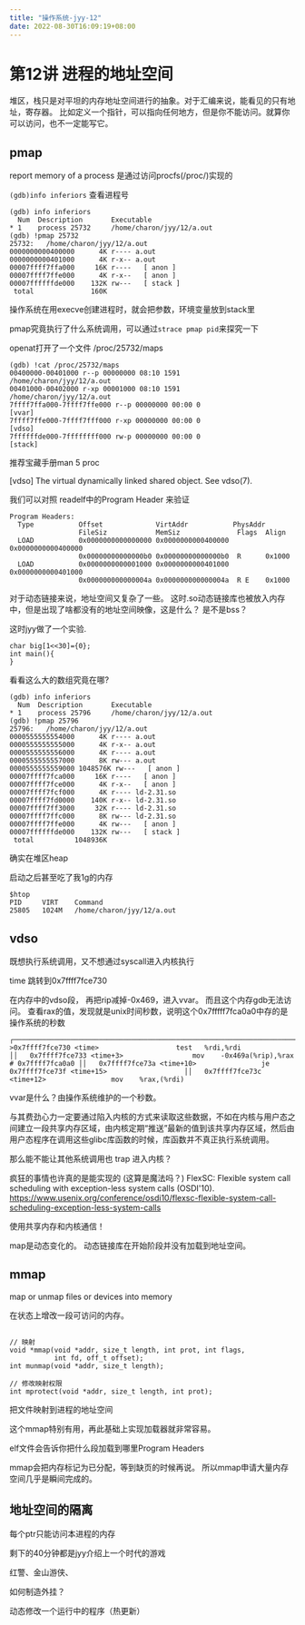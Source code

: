 ```yaml
---
title: "操作系统-jyy-12"
date: 2022-08-30T16:09:19+08:00
---
```


# 第12讲 进程的地址空间

堆区，栈只是对平坦的内存地址空间进行的抽象。对于汇编来说，能看见的只有地址，寄存器。
比如定义一个指针，可以指向任何地方，但是你不能访问。就算你可以访问，也不一定能写它。


## pmap

report memory of a process
是通过访问procfs(/proc/)实现的

`(gdb)info inferiors`
查看进程号

```
(gdb) info inferiors
  Num  Description       Executable
* 1    process 25732     /home/charon/jyy/12/a.out
(gdb) !pmap 25732
25732:   /home/charon/jyy/12/a.out
0000000000400000      4K r---- a.out
0000000000401000      4K r-x-- a.out
00007ffff7ffa000     16K r----   [ anon ]
00007ffff7ffe000      4K r-x--   [ anon ]
00007ffffffde000    132K rw---   [ stack ]
 total              160K
```

操作系统在用execve创建进程时，就会把参数，环境变量放到stack里

pmap究竟执行了什么系统调用，可以通过`strace pmap pid`来探究一下

openat打开了一个文件 /proc/25732/maps

```
(gdb) !cat /proc/25732/maps
00400000-00401000 r--p 00000000 08:10 1591                               /home/charon/jyy/12/a.out
00401000-00402000 r-xp 00001000 08:10 1591                               /home/charon/jyy/12/a.out
7ffff7ffa000-7ffff7ffe000 r--p 00000000 00:00 0                          [vvar]
7ffff7ffe000-7ffff7fff000 r-xp 00000000 00:00 0                          [vdso]
7ffffffde000-7ffffffff000 rw-p 00000000 00:00 0                          [stack]
```

推荐宝藏手册man 5 proc

   [vdso] The virtual dynamically linked shared object.  See vdso(7).

我们可以对照 readelf中的Program Header 来验证
```
Program Headers:
  Type           Offset             VirtAddr           PhysAddr
                 FileSiz            MemSiz              Flags  Align
  LOAD           0x0000000000000000 0x0000000000400000 0x0000000000400000
                 0x00000000000000b0 0x00000000000000b0  R      0x1000
  LOAD           0x0000000000001000 0x0000000000401000 0x0000000000401000
                 0x000000000000004a 0x000000000000004a  R E    0x1000
```

对于动态链接来说，地址空间又复杂了一些。
这时.so动态链接库也被放入内存中，但是出现了啥都没有的地址空间映像，这是什么？
是不是bss？

这时jyy做了一个实验.
```
char big[1<<30]={0};
int main(){
}
```

看看这么大的数组究竟在哪?

```
(gdb) info inferiors
  Num  Description       Executable
* 1    process 25796     /home/charon/jyy/12/a.out
(gdb) !pmap 25796
25796:   /home/charon/jyy/12/a.out
0000555555554000      4K r---- a.out
0000555555555000      4K r-x-- a.out
0000555555556000      4K r---- a.out
0000555555557000      8K rw--- a.out
0000555555559000 1048576K rw---   [ anon ]
00007ffff7fca000     16K r----   [ anon ]
00007ffff7fce000      4K r-x--   [ anon ]
00007ffff7fcf000      4K r---- ld-2.31.so
00007ffff7fd0000    140K r-x-- ld-2.31.so
00007ffff7ff3000     32K r---- ld-2.31.so
00007ffff7ffc000      8K rw--- ld-2.31.so
00007ffff7ffe000      4K rw---   [ anon ]
00007ffffffde000    132K rw---   [ stack ]
 total          1048936K
```
确实在堆区heap

启动之后甚至吃了我1g的内存

```
$htop
PID     VIRT    Command
25805   1024M   /home/charon/jyy/12/a.out
```

## vdso

既想执行系统调用，又不想通过syscall进入内核执行

time 跳转到0x7ffff7fce730

在内存中的vdso段，
再把rip减掉-0x469，进入vvar。
而且这个内存gdb无法访问。
查看rax的值，发现就是unix时间秒数，说明这个0x7fffff7fca0a0中存的是操作系统的秒数


```
┌─────────────────────────────────────────────────────────────────────────────────────────────┐│  >0x7ffff7fce730 <time>                   test   %rdi,%rdi                                  ││   0x7ffff7fce733 <time+3>                 mov    -0x469a(%rip),%rax        # 0x7ffff7fca0a0 ││   0x7ffff7fce73a <time+10>                je     0x7ffff7fce73f <time+15>                   ││   0x7ffff7fce73c <time+12>                mov    %rax,(%rdi)            
```

vvar是什么？由操作系统维护的一个秒数。

与其费劲心力一定要通过陷入内核的方式来读取这些数据，不如在内核与用户态之间建立一段共享内存区域，由内核定期“推送”最新的值到该共享内存区域，然后由用户态程序在调用这些glibc库函数的时候，库函数并不真正执行系统调用。

那么能不能让其他系统调用也 trap 进入内核？

疯狂的事情也许真的是能实现的 (这算是魔法吗？)
FlexSC: Flexible system call scheduling with exception-less system calls (OSDI'10).
https://www.usenix.org/conference/osdi10/flexsc-flexible-system-call-scheduling-exception-less-system-calls

使用共享内存和内核通信！

map是动态变化的。
动态链接库在开始阶段并没有加载到地址空间。

## mmap

map or unmap files or devices into memory

在状态上增改一段可访问的内存。

```

// 映射
void *mmap(void *addr, size_t length, int prot, int flags,
           int fd, off_t offset);
int munmap(void *addr, size_t length);

// 修改映射权限
int mprotect(void *addr, size_t length, int prot);
```

把文件映射到进程的地址空间

这个mmap特别有用，再此基础上实现加载器就非常容易。

elf文件会告诉你把什么段加载到哪里Program Headers

mmap会把内存标记为已分配，等到缺页的时候再说。
所以mmap申请大量内存空间几乎是瞬间完成的。

## 地址空间的隔离
每个ptr只能访问本进程的内存

剩下的40分钟都是jyy介绍上一个时代的游戏

红警、金山游侠、

如何制造外挂？

动态修改一个运行中的程序（热更新）

